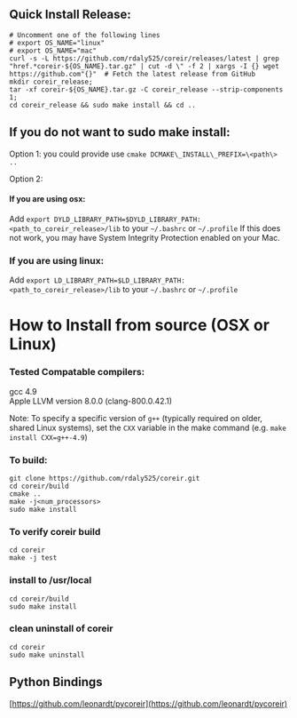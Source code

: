 
## Quick Install Release:
    # Uncomment one of the following lines
    # export OS_NAME="linux"
    # export OS_NAME="mac"
    curl -s -L https://github.com/rdaly525/coreir/releases/latest | grep "href.*coreir-${OS_NAME}.tar.gz" | cut -d \" -f 2 | xargs -I {} wget https://github.com"{}"  # Fetch the latest release from GitHub
    mkdir coreir_release;
    tar -xf coreir-${OS_NAME}.tar.gz -C coreir_release --strip-components 1;
    cd coreir_release && sudo make install && cd ..


## If you do not want to sudo make install:
Option 1: you could provide use `cmake DCMAKE\_INSTALL\_PREFIX=\<path\> ..`

Option 2:
#### If you are using osx:  
Add `export DYLD_LIBRARY_PATH=$DYLD_LIBRARY_PATH:<path_to_coreir_release>/lib` to your `~/.bashrc` or `~/.profile`
If this does not work, you may have System Integrity Protection enabled on your Mac.

### If you are using linux:  
Add `export LD_LIBRARY_PATH=$LD_LIBRARY_PATH:<path_to_coreir_release>/lib` to your `~/.bashrc` or `~/.profile` 
 

# How to Install from source (OSX or Linux)

### Tested Compatable compilers:  
  gcc 4.9  
  Apple LLVM version 8.0.0 (clang-800.0.42.1)  

Note: To specify a specific version of `g++` (typically required on older, shared Linux systems), set the `CXX` variable in the make command (e.g. `make install CXX=g++-4.9`)

### To build:

    git clone https://github.com/rdaly525/coreir.git
    cd coreir/build
    cmake ..
    make -j<num_processors>
    sudo make install

### To verify coreir build
    
    cd coreir
    make -j test

### install to /usr/local
  
    cd coreir/build
    sudo make install

### clean uninstall of coreir 
    cd coreir
    sudo make uninstall

## Python Bindings
[https://github.com/leonardt/pycoreir](https://github.com/leonardt/pycoreir)
